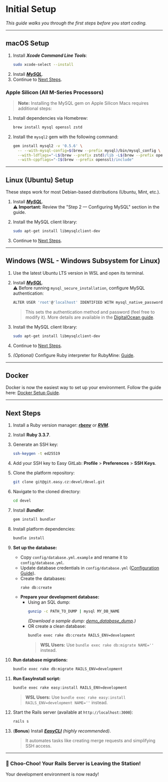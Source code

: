 # Initial Setup

*This guide walks you through the first steps before you start coding.*

---

## macOS Setup

1. Install ***Xcode Command Line Tools***:
   ```sh
   sudo xcode-select --install
   ```
2. Install [***MySQL***](https://flaviocopes.com/mysql-how-to-install/).
3. Continue to [Next Steps](#next-steps).

### Apple Silicon (All M-Series Processors)

> **Note:** Installing the MySQL gem on Apple Silicon Macs requires additional steps:

1. Install dependencies via Homebrew:
   ```sh
   brew install mysql openssl zstd
   ```
2. Install the `mysql2` gem with the following command:
   ```sh
   gem install mysql2 -v '0.5.6' \
     -- --with-mysql-config=$(brew --prefix mysql)/bin/mysql_config \
     --with-ldflags="-L$(brew --prefix zstd)/lib -L$(brew --prefix openssl)/lib" \
     --with-cppflags="-I$(brew --prefix openssl)/include"
   ```

---

## Linux (Ubuntu) Setup

These steps work for most Debian-based distributions (Ubuntu, Mint, etc.).

1. Install [***MySQL***](https://www.digitalocean.com/community/tutorials/how-to-install-mysql-on-ubuntu-22-04).  
   ⚠️ **Important:** Review the "Step 2 — Configuring MySQL" section in the guide.

2. Install the MySQL client library:
   ```sh
   sudo apt-get install libmysqlclient-dev
   ```
3. Continue to [Next Steps](#next-steps).

---

## Windows (WSL - Windows Subsystem for Linux)

1. Use the latest Ubuntu LTS version in WSL and open its terminal.
2. Install [***MySQL***](https://learn.microsoft.com/en-us/windows/wsl/tutorials/wsl-database#install-mysql).  
   ⚠️ Before running `mysql_secure_installation`, configure MySQL authentication:
   ```sh
   ALTER USER 'root'@'localhost' IDENTIFIED WITH mysql_native_password BY 'password';
   ```
   > This sets the authentication method and password (feel free to modify it). More details are available in the
   > [DigitalOcean guide](https://www.digitalocean.com/community/tutorials/how-to-install-mysql-on-ubuntu-22-04#step-2-configuring-mysql).

3. Install the MySQL client library:
   ```sh
   sudo apt-get install libmysqlclient-dev
   ```
4. Continue to [Next Steps](#next-steps).
5. *(Optional)* Configure Ruby interpreter for RubyMine: [Guide](https://dev.to/ericksk/rubymine-add-a-ruby-interpreter-using-wsl-553p).

---

## Docker


Docker is now the easiest way to set up your environment. Follow the guide here: [Docker Setup Guide](https://git.easy.cz/devel/devel/-/tree/next/bugs/docker).

---

## Next Steps

1. Install a Ruby version manager: [***rbenv***](https://github.com/rbenv/rbenv#installation) or [***RVM***](https://rvm.io/rvm/install).
2. Install **Ruby 3.3.7**.
3. Generate an SSH key:
   ```sh
   ssh-keygen -t ed25519
   ```
4. Add your SSH key to Easy GitLab: **Profile** > **Preferences** > **SSH Keys**.
5. Clone the platform repository:
   ```sh
   git clone git@git.easy.cz:devel/devel.git
   ```
6. Navigate to the cloned directory:
   ```sh
   cd devel
   ```
7. Install ***Bundler***:
   ```sh
   gem install bundler
   ```
8. Install platform dependencies:
   ```sh
   bundle install
   ```
9. **Set up the database:**
    - Copy `config/database.yml.example` and rename it to `config/database.yml`.
    - Update database credentials in `config/database.yml` ([Configuration Guide](https://guides.rubyonrails.org/configuring.html#configuring-a-database)).
    - Create the databases:
      ```sh
      rake db:create
      ```
    - **Prepare your development database:**
        - Using an SQL dump:
          ```sh
          gunzip -c PATH_TO_DUMP | mysql MY_DB_NAME
          ```
          *(Download a sample dump: [demo_database_dump](https://github.com/easysoftware/developer-portal-devs/raw/unify_and_improve_be_setup/files/demo_dump_20232704.sql.gz).)*
        - OR create a clean database:
          ```sh
          bundle exec rake db:create RAILS_ENV=development
          ```
          > **WSL Users:** Use `bundle exec rake db:migrate NAME=''` instead.
10. **Run database migrations:**
    ```sh
    bundle exec rake db:migrate RAILS_ENV=development
    ```

11. **Run EasyInstall script:**
    ```sh
    bundle exec rake easy:install RAILS_ENV=development
    ```
    > **WSL Users:** Use `bundle exec rake easy:install RAILS_ENV=development NAME=''` instead.

12. Start the Rails server (available at `http://localhost:3000`):
    ```sh
    rails s
    ```

13. (**Bonus**) Install [***EasyCLI***](https://git.easy.cz/internal/easy_cli) *(highly recommended)*.
    > It automates tasks like creating merge requests and simplifying SSH access.
---

### 🚂 Choo-Choo! Your Rails Server is Leaving the Station! 


Your development environment is now ready!
